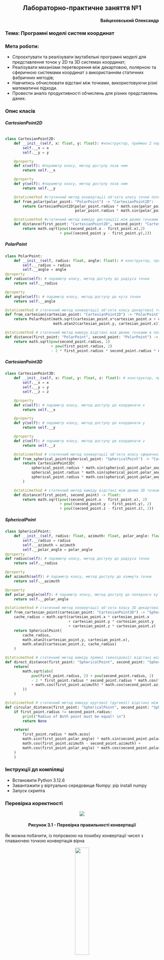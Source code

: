 <h2 align='center'>Лабораторно-практичне заняття №1</h2>
<h4 align='right'>Вайцеховський Олександр</h4>
<h3>Тема: Програмні моделі систем координат</h3>
<h3>Мета роботи:</h3>
<ul>
  <li>Спроєктувати та реалізувати імутабельні програмні моделі для представлення точок у 2D та 3D системах координат;</li>
  <li>Реалізувати механізми перетворення між декартовою, полярною та сферичною системами координат з використанням статичних фабричних методів;</li>
  <li>Навчитись обчислювати відстані між точками, використовуючи різні математичні підходи.</li>
  <li>Провести аналіз продуктивності обчислень для різних представлень даних.</li>
</ul>
<h3>Опис класів</h3>
<h5> CartesianPoint2D </h5>  

```python  

class CartesianPoint2D:
    def __init__(self, x: float, y: float): #конструктор, приймає 2 параметри: цільночислові координати x та y
        self.__x = x
        self.__y = y

    @property
    def x(self): #параметр класу, метод доступу позв ним
        return self.__x

    @property
    def y(self): #параметр класу, метод доступу позв ним
        return self.__y

    @staticmethod #статичний метод конвертації об'єкта класу точки полярних координат у 2д декартову систему
    def from_polar(polar_point: "PolarPoint") -> "CartesianPoint2D":
        return CartesianPoint2D(polar_point.radius * math.cos(polar_point.angle),
                                polar_point.radius * math.sin(polar_point.angle))

    @staticmethod #статичний метод виміру дистанціїї між двома точками - об'єктами класу CartesianPoint2D
    def distance(first_point: "CartesianPoint2D", second_point: "CartesianPoint2D") -> float:
        return math.sqrt(pow((second_point.x - first_point.x),2)
                         + pow((second_point.y - first_point.y),2))

```  


<h5> PolarPoint </h5>  

```python  
class PolarPoint:
    def __init__(self, radius: float, angle: float): # конструктор, приймає 2 параметри: радіус (відстань від початку координат) та кут (в радіанах)
        self.__radius = radius
        self.__angle = angle
@property
def radius(self): # параметр класу, метод доступу до радіуса точки
    return self.__radius

@property
def angle(self): # параметр класу, метод доступу до кута точки
    return self.__angle

@staticmethod # статичний метод конвертації об'єкта класу декартової точки у полярну систему координат
def from_cartesian(cartesian_point: "CartesianPoint2D") -> "PolarPoint":
    return PolarPoint(math.sqrt(cartesian_point.x*cartesian_point.x + cartesian_point.y * cartesian_point.y),
                      math.atan2(cartesian_point.y, cartesian_point.x))

@staticmethod # статичний метод виміру відстані між двома точками в полярних координатах за теоремою косинусів
def distance(first_point: "PolarPoint", second_point: "PolarPoint") -> float:
    return math.sqrt(pow(second_point.radius, 2)
                     + pow(first_point.radius, 2)
                     - 2 * first_point.radius * second_point.radius * math.cos(second_point.angle - first_point.angle))

```  

<h5> CartesianPoint3D </h5>  

```python  
class CartesianPoint3D:
    def __init__(self, x: float, y: float, z: float): # конструктор, приймає 3 параметри: координати x, y та z у тривимірному просторі
        self.__x = x
        self.__y = y
        self.__z = z

    @property
    def x(self): # параметр класу, метод доступу до координати x
        return self.__x

    @property
    def y(self): # параметр класу, метод доступу до координати y
        return self.__y

    @property
    def z(self): # параметр класу, метод доступу до координати z
        return self.__z

    @staticmethod # статичний метод конвертації об'єкта класу сферичної точки у 3D декартову систему координат
    def from_spherical_point(spherical_point: "SphericalPoint") -> "CartesianPoint3D":
        return CartesianPoint3D(
            spherical_point.radius * math.sin(spherical_point.polar_angle) * math.cos(spherical_point.azimuth),
            spherical_point.radius * math.sin(spherical_point.polar_angle) * math.sin(spherical_point.azimuth),
            spherical_point.radius * math.cos(spherical_point.polar_angle)
        )

    @staticmethod # статичний метод виміру відстані між двома 3D точками за формулою евклідової відстані у тривимірному просторі
    def distance(first_point, second_point) -> float:
        return math.sqrt(pow((second_point.x - first_point.x), 2)
                         + pow((second_point.y - first_point.y), 2)
                         + pow((second_point.z - first_point.z), 2))
```  

<h5> SphericalPoint </h5>  

```python  
class SphericalPoint:
    def __init__(self, radius: float, azimuth: float, polar_angle: float): # конструктор, приймає 3 параметри: радіус (відстань від початку координат), азимут (кут в горизонтальній площині) та полярний кут (кут відносно вертикальної осі)
        self.__radius = radius
        self.__azimuth = azimuth
        self.__polar_angle = polar_angle
@property
def radius(self): # параметр класу, метод доступу до радіуса точки
    return self.__radius

@property
def azimuth(self): # параметр класу, метод доступу до азимута точки
    return self.__azimuth

@property
def polar_angle(self): # параметр класу, метод доступу до полярного кута точки
    return self.__polar_angle

@staticmethod # статичний метод конвертації об'єкта класу 3D декартової точки у сферичну систему координат
def from_cartesian_point(cartesian_point: "CartesianPoint3D") -> "SphericalPoint":
    cache_radius = math.sqrt(cartesian_point.x * cartesian_point.x
                             + cartesian_point.y * cartesian_point.y
                             + cartesian_point.z * cartesian_point.z)
    return SphericalPoint(
        cache_radius,
        math.atan2(cartesian_point.y, cartesian_point.x),
        math.atan2(cartesian_point.z, cache_radius)
    )

@staticmethod # статичний метод виміру прямої (евклідової) відстані між двома точками у сферичних координатах
def direct_distance(first_point: "SphericalPoint", second_point: "SphericalPoint") -> float:
    return(
        math.sqrt(abs(
            pow(first_point.radius, 2) + pow(second_point.radius, 2)
            - 2 * first_point.radius * second_point.radius * math.cos(first_point.polar_angle - second_point.polar_angle)
            + math.cos(first_point.azimuth) * math.cos(second_point.azimuth)
        ))
    )

@staticmethod # статичний метод виміру кругової (дугової) відстані між двома точками на сфері одного радіуса, повертає None якщо радіуси різні
def circular_distance(first_point: "SphericalPoint", second_point: "SphericalPoint") -> float | None:
    if first_point.radius != second_point.radius:
        print("Radius of Both point must be equal! \n")
        return None

    return(
        first_point.radius * math.acos(
        math.sin(first_point.polar_angle) * math.sin(second_point.polar_angle) *
        math.cos(first_point.azimuth - second_point.azimuth) +
        math.cos(first_point.polar_angle) * math.cos(second_point.polar_angle)
    )
    )
```
<h3>Інструкції дл компіляці</h3>  
<ul>
  <li>Встановити Python 3.12.6</li>
  <li>Завантажити у віртуально середовище Numpy: pip install numpy</li>
  <li>Запуск скрипта</li>
</ul>  
<h3>Перевірка коректності</h3>  
<p align="center">
	<img src="./imgs/3_1.png">
</p>  
<h4 align='center'>Рисунок 3.1 - Перевірка правильності конвертації</h4>  
<p>Як можна побачити, із попровкою на похибку конвертації чисел з плаваючею точкою конвертація вірна</p>
<p align="center">
	<img src="./imgs/3_2.png" height='30%'>
</p>  
<h4 align='center'>Рисунок 3.2 - Результати обчислень відстаней</h4>  
<p align="center">
	<img src="./imgs/3_3.png" height='50%'>
</p>  
<h4 align='center'>Рисунок 3.3 - Результати обчислень відстаней</h4>  
<h3>Результати аналізу продуктивності</h3>  
<p align="center">
	<img src="./imgs/4_1.png">
</p>  
<h4 align='center'>Рисунок 4.1 - Результати тестування</h4>  
<p>Тепер напишемо таблицю із тестами та їх результатами:</p>  

| Type					| 2D	  | 3D		 |
|-----------------------|---------|----------|
| Polar					| 0.107s  | -		 |
| Cartesian				| 0.075s  | 0.101s	 |
| Spherical direct		| -		  | 0.144s   |
| Spherical circular	| -		  | 0.114s	 |
